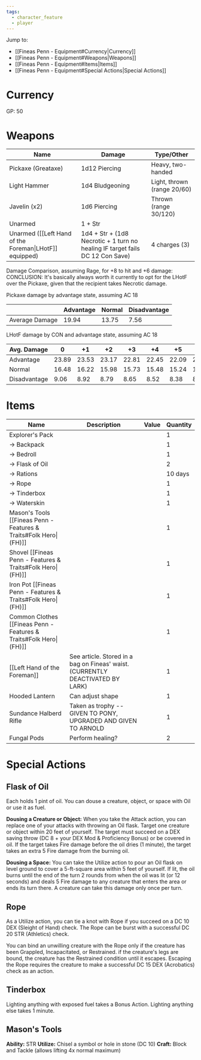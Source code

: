 ```yaml
---
tags:
  - character_feature
  - player
---
```

Jump to:
- [[Fineas Penn - Equipment#Currency|Currency]]
- [[Fineas Penn - Equipment#Weapons|Weapons]]
- [[Fineas Penn - Equipment#Items|Items]]
- [[Fineas Penn - Equipment#Special Actions|Special Actions]]
# Currency

GP: 50

# Weapons

| Name                                                   | Damage                                                                        | Type/Other                  |
| ------------------------------------------------------ | ----------------------------------------------------------------------------- | --------------------------- |
| Pickaxe (Greataxe)                                     | 1d12 Piercing                                                                 | Heavy, two-handed           |
| Light Hammer                                           | 1d4 Bludgeoning                                                               | Light, thrown (range 20/60) |
| Javelin (x2)                                           | 1d6 Piercing                                                                  | Thrown (range 30/120)       |
| Unarmed                                                | 1 + Str                                                                       |                             |
| Unarmed ([[Left Hand of the Foreman\|LHotF]] equipped) | 1d4 + Str + (1d8 Necrotic + 1 turn no healing IF target fails DC 12 Con Save) | 4 charges (3)               |
Damage Comparison, assuming Rage, for +8 to hit and +6 damage:
CONCLUSION: It's basically always worth it currently to opt for the LHotF over the Pickaxe, given that the recipient takes Necrotic damage.

Pickaxe damage by advantage state, assuming AC 18

|                | Advantage | Normal | Disadvantage |
| -------------- | --------- | ------ | ------------ |
| Average Damage | 19.94     | 13.75  | 7.56         |
LHotF damage by CON and advantage state, assuming AC 18

| Avg. Damage  | 0     | +1    | +2    | +3    | +4    | +5    | +6    | +7    | +8    |
| ------------ | ----- | ----- | ----- | ----- | ----- | ----- | ----- | ----- | ----- |
| Advantage    | 23.89 | 23.53 | 23.17 | 22.81 | 22.45 | 22.09 | 21.73 | 21.37 | 21.04 |
| Normal       | 16.48 | 16.22 | 15.98 | 15.73 | 15.48 | 15.24 | 14.98 | 14.74 | 14.49 |
| Disadvantage | 9.06  | 8.92  | 8.79  | 8.65  | 8.52  | 8.38  | 8.24  | 8.11  | 7.97  |

# Items

| Name                                                               | Description                                                                    | Value | Quantity |
| ------------------------------------------------------------------ | ------------------------------------------------------------------------------ | ----- | -------- |
| Explorer's Pack                                                    |                                                                                |       | 1        |
| -> Backpack                                                        |                                                                                |       | 1        |
| -> Bedroll                                                         |                                                                                |       | 1        |
| -> Flask of Oil                                                    |                                                                                |       | 2        |
| -> Rations                                                         |                                                                                |       | 10 days  |
| -> Rope                                                            |                                                                                |       | 1        |
| -> Tinderbox                                                       |                                                                                |       | 1        |
| -> Waterskin                                                       |                                                                                |       | 1        |
| Mason's Tools [[Fineas Penn - Features & Traits#Folk Hero\|(FH)]]  |                                                                                |       | 1        |
| Shovel [[Fineas Penn - Features & Traits#Folk Hero\|(FH)]]         |                                                                                |       | 1        |
| Iron Pot [[Fineas Penn - Features & Traits#Folk Hero\|(FH)]]       |                                                                                |       | 1        |
| Common Clothes [[Fineas Penn - Features & Traits#Folk Hero\|(FH)]] |                                                                                |       | 1        |
| [[Left Hand of the Foreman]]                                       | See article. Stored in a bag on Fineas' waist. (CURRENTLY DEACTIVATED BY LARK) |       | 1        |
| Hooded Lantern                                                     | Can adjust shape                                                               |       | 1        |
| Sundance Halberd Rifle                                             | Taken as trophy -- GIVEN TO PONY, UPGRADED AND GIVEN TO ARNOLD                 |       | 1        |
| Fungal Pods                                                        | Perform healing?                                                               |       | 2        |

# Special Actions

## Flask of Oil

Each holds 1 pint of oil.
You can douse a creature, object, or space with Oil or use it as fuel.

**Dousing a Creature or Object:** When you take the Attack action, you can replace one of your attacks with throwing an Oil flask. Target one creature or object within 20 feet of yourself. The target must succeed on a DEX saving throw (DC 8 + your DEX Mod & Proficiency Bonus) or be covered in oil. If the target takes Fire damage before the oil dries (1 minute), the target takes an extra 5 Fire damage from the burning oil.

**Dousing a Space:** You can take the Utilize action to pour an Oil flask on level ground to cover a 5-ft-square area within 5 feet of yourself. If lit, the oil burns until the end of the turn 2 rounds from when the oil was lit (or 12 seconds) and deals 5 Fire damage to any creature that enters the area or ends its turn there. A creature can take this damage only once per turn.

## Rope

As a Utilize action, you can tie a knot with Rope if you succeed on a DC 10 DEX (Sleight of Hand) check. The Rope can be burst with a successful DC 20 STR (Athletics) check.

You can bind an unwilling creature with the Rope only if the creature has been Grappled, Incapacitated, or Restrained. if the creature's legs are bound, the creature has the Restrained condition until it escapes. Escaping the Rope requires the creature to make a successful DC 15 DEX (Acrobatics) check as an action.

## Tinderbox

Lighting anything with exposed fuel takes a Bonus Action. Lighting anything else takes 1 minute.

## Mason's Tools

**Ability:** STR
**Utilize:** Chisel a symbol or hole in stone (DC 10)
**Craft:** Block and Tackle (allows lifting 4x normal maximum)